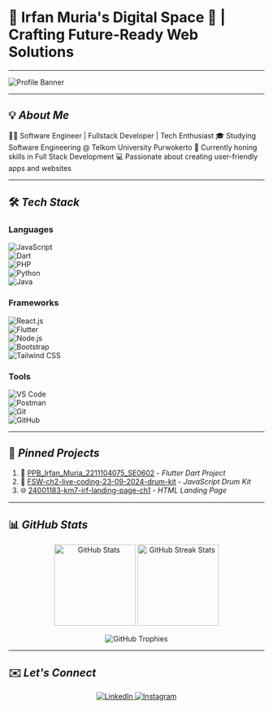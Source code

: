 # 🌟 Irfan Muria's Digital Space 🚀 | Crafting Future-Ready Web Solutions  

---

![Profile Banner](https://readme-typing-svg.demolab.com?font=Fira+Code&weight=600&size=24&duration=4000&pause=1000&color=5CB3FF&width=435&lines=Hi+There!+I'm+Irfan+Muria+👋;Welcome+to+my+GitHub+Profile!;Passionate+Web+%26+Mobile+Developer;Always+Learning+and+Building!)

---

## 💡 *About Me*
👨‍💻 Software Engineer | Fullstack Developer | Tech Enthusiast
🎓 Studying Software Engineering @ Telkom University Purwokerto
🌱 Currently honing skills in Full Stack Development
💻 Passionate about creating user-friendly apps and websites


---

## 🛠️ *Tech Stack*
### Languages  
![JavaScript](https://img.shields.io/badge/JavaScript-F7DF1E?logo=javascript&logoColor=black&style=for-the-badge)  
![Dart](https://img.shields.io/badge/Dart-0175C2?logo=dart&logoColor=white&style=for-the-badge)  
![PHP](https://img.shields.io/badge/PHP-777BB4?logo=php&logoColor=white&style=for-the-badge)  
![Python](https://img.shields.io/badge/Python-3776AB?logo=python&logoColor=white&style=for-the-badge)  
![Java](https://img.shields.io/badge/Java-007396?logo=java&logoColor=white&style=for-the-badge)  

### Frameworks  
![React.js](https://img.shields.io/badge/React-61DAFB?logo=react&logoColor=black&style=for-the-badge)  
![Flutter](https://img.shields.io/badge/Flutter-02569B?logo=flutter&logoColor=white&style=for-the-badge)  
![Node.js](https://img.shields.io/badge/Node.js-339933?logo=node.js&logoColor=white&style=for-the-badge)  
![Bootstrap](https://img.shields.io/badge/Bootstrap-7952B3?logo=bootstrap&logoColor=white&style=for-the-badge)  
![Tailwind CSS](https://img.shields.io/badge/TailwindCSS-06B6D4?logo=tailwindcss&logoColor=white&style=for-the-badge) 

### Tools  
![VS Code](https://img.shields.io/badge/VS%20Code-007ACC?logo=visual-studio-code&logoColor=white&style=for-the-badge)  
![Postman](https://img.shields.io/badge/Postman-FF6C37?logo=postman&logoColor=white&style=for-the-badge)  
![Git](https://img.shields.io/badge/Git-F05032?logo=git&logoColor=white&style=for-the-badge)  
![GitHub](https://img.shields.io/badge/GitHub-181717?logo=github&logoColor=white&style=for-the-badge)  

---

## 🔗 *Pinned Projects*  
1. 🎯 [PPB_Irfan_Muria_2211104075_SE0602](https://github.com/irpanzy/PPB_Irfan_Muria_2211104075_SE0602) - *Flutter Dart Project*  
2. 🥁 [FSW-ch2-live-coding-23-09-2024-drum-kit](https://github.com/irpanzy/FSW-ch2-live-coding-23-09-2024-drum-kit) - *JavaScript Drum Kit*  
3. 🌐 [24001183-km7-irf-landing-page-ch1](https://github.com/irpanzy/24001183-km7-irf-landing-page-ch1) - *HTML Landing Page*

---

## 📊 *GitHub Stats*
<p align="center">
  <img src="https://github-readme-stats.vercel.app/api?username=irpanzy&show_icons=true&theme=radical" alt="GitHub Stats" height="160" />
  <img src="https://github-readme-streak-stats.herokuapp.com/?user=irpanzy&theme=radical" alt="GitHub Streak Stats" height="160" />
</p>

<p align="center">
  <img src="https://github-profile-trophy.vercel.app/?username=irpanzy&theme=gruvbox&no-frame=true&row=1&column=6" alt="GitHub Trophies" />
</p>

---

## ✉️ *Let's Connect*
<p align="center">
  <a href="https://www.linkedin.com/in/irfanmuria/" target="_blank">
    <img src="https://img.shields.io/badge/LinkedIn-0077B5?logo=linkedin&logoColor=white&style=for-the-badge" alt="LinkedIn" />
  </a>
  <a href="https://www.instagram.com/irfanmuriaa/" target="_blank">
    <img src="https://img.shields.io/badge/Instagram-E4405F?logo=instagram&logoColor=white&style=for-the-badge" alt="Instagram" />
  </a>
</p>
